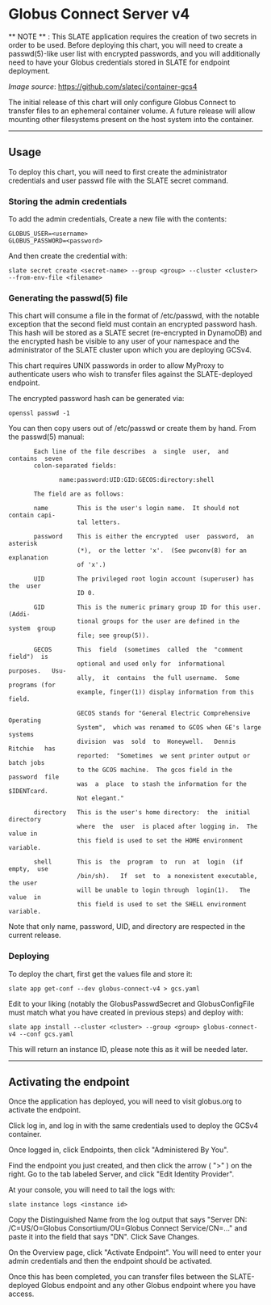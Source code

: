 # Globus Connect Server v4

** NOTE ** : This SLATE application requires the creation of two secrets in order to be used. Before deploying this chart, you will need to create a passwd(5)-like user list with encrypted passwords, and you will additionally need to have your Globus credentials stored in SLATE for endpoint deployment. 

*Image source*: https://github.com/slateci/container-gcs4

The initial release of this chart will only configure Globus Connect to transfer files to an ephemeral container volume. A future release will allow mounting other filesystems present on the host system into the container.

---
## Usage
To deploy this chart, you will need to first create the administrator credentials and user passwd file with the SLATE secret command. 

### Storing the admin credentials
To add the admin credentials, Create a new file with the contents:
```
GLOBUS_USER=<username>
GLOBUS_PASSWORD=<password>
```
And then create the credential with:
```
slate secret create <secret-name> --group <group> --cluster <cluster> --from-env-file <filename>
```

### Generating the passwd(5) file
This chart will consume a file in the format of /etc/passwd, with the notable exception that the second field must contain an encrypted password hash. This hash will be stored as a SLATE secret (re-encrypted in DynamoDB) and the encrypted hash be visible to any user of your namespace and the administrator of the SLATE cluster upon which you are deploying GCSv4. 

This chart requires UNIX passwords in order to allow MyProxy to authenticate users who wish to transfer files against the SLATE-deployed endpoint.

The encrypted password hash can be generated via:
```
openssl passwd -1
```

You can then copy users out of /etc/passwd or create them by hand. From the passwd(5) manual:
```
       Each line of the file describes  a  single  user,  and  contains  seven
       colon-separated fields:

              name:password:UID:GID:GECOS:directory:shell

       The field are as follows:

       name        This is the user's login name.  It should not contain capi‐
                   tal letters.

       password    This is either the encrypted  user  password,  an  asterisk
                   (*),  or the letter 'x'.  (See pwconv(8) for an explanation
                   of 'x'.)

       UID         The privileged root login account (superuser) has the  user
                   ID 0.

       GID         This is the numeric primary group ID for this user.  (Addi‐
                   tional groups for the user are defined in the system  group
                   file; see group(5)).

       GECOS       This  field  (sometimes  called  the  "comment  field")  is
                   optional and used only for  informational  purposes.   Usu‐
                   ally,  it  contains  the full username.  Some programs (for
                   example, finger(1)) display information from this field.

                   GECOS stands for "General Electric Comprehensive  Operating
                   System",  which was renamed to GCOS when GE's large systems
                   division  was  sold  to  Honeywell.   Dennis  Ritchie   has
                   reported:  "Sometimes  we sent printer output or batch jobs
                   to the GCOS machine.  The gcos field in the  password  file
                   was  a  place  to stash the information for the $IDENTcard.
                   Not elegant."

       directory   This is the user's home directory:  the  initial  directory
                   where  the  user  is placed after logging in.  The value in
                   this field is used to set the HOME environment variable.

       shell       This is  the  program  to  run  at  login  (if  empty,  use
                   /bin/sh).   If  set  to  a nonexistent executable, the user
                   will be unable to login through  login(1).   The  value  in
                   this field is used to set the SHELL environment variable.
```

Note that only name, password, UID, and directory are respected in the current release.

### Deploying 
To deploy the chart, first get the values file and store it:
```
slate app get-conf --dev globus-connect-v4 > gcs.yaml
```

Edit to your liking (notably the GlobusPasswdSecret and GlobusConfigFile must match what you have created in previous steps) and deploy with:
```
slate app install --cluster <cluster> --group <group> globus-connect-v4 --conf gcs.yaml
```

This will return an instance ID, please note this as it will be needed later.

--- 
## Activating the endpoint
Once the application has deployed, you will need to visit globus.org to activate the endpoint.

Click log in, and log in with the same credentials used to deploy the GCSv4 container.

Once logged in, click Endpoints, then click "Administered By You". 

Find the endpoint you just created, and then click the arrow ( ">" ) on the right. Go to the tab labeled Server, and click "Edit Identity Provider".


At your console, you will need to tail the logs with:
```
slate instance logs <instance id>
```

Copy the Distinguished Name from the log output that says "Server DN: /C=US/O=Globus Consortium/OU=Globus Connect Service/CN=..." and paste it into the field that says "DN". Click Save Changes.

On the Overview page, click "Activate Endpoint". You will need to enter your admin credentials and then the endpoint should be activated.

Once this has been completed, you can transfer files between the SLATE-deployed Globus endpoint and any other Globus endpoint where you have access.

